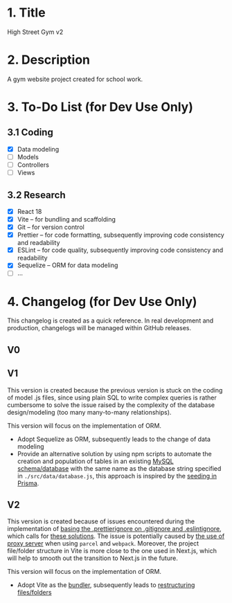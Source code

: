 # 1. Title

High Street Gym v2

# 2. Description

A gym website project created for school work.

# 3. To-Do List (for Dev Use Only)

## 3.1 Coding

-   [x] Data modeling
-   [ ] Models
-   [ ] Controllers
-   [ ] Views

## 3.2 Research

-   [x] React 18
-   [x] Vite – for bundling and scaffolding
-   [x] Git – for version control
-   [x] Prettier – for code formatting, subsequently improving code consistency and readability
-   [x] ESLint – for code quality, subsequently improving code consistency and readability
-   [x] Sequelize – ORM for data modeling
-   [ ] ...

# 4. Changelog (for Dev Use Only)

This changelog is created as a quick reference. In real development and production, changelogs will be managed within GitHub releases.

## V0

## V1

This version is created because the previous version is stuck on the coding of model .js files, since using plain SQL to write complex queries is rather cumbersome to solve the issue raised by the complexity of the database design/modeling (too many many-to-many relationships).

This version will focus on the implementation of ORM.

-   Adopt Sequelize as ORM, subsequently leads to the change of data modeling
-   Provide an alternative solution by using npm scripts to automate the creation and population of tables in an existing [MySQL schema/database](https://stackoverflow.com/questions/11618277/difference-between-schema-database-in-mysql) with the same name as the database string specified in `./src/data/database.js`, this approach is inspired by the [seeding in Prisma](https://www.prisma.io/docs/guides/database/seed-database).

## V2

This version is created because of issues encountered during the implementation of [basing the .prettierignore on .gitignore and .eslintignore](https://prettier.io/docs/en/install.html), which calls for [these solutions](https://stackoverflow.com/questions/65635648/how-to-base-prettierignore-file-on-gitignore). The issue is potentially caused by [the use of proxy server](https://techcommunity.microsoft.com/t5/windows-powershell/the-term-is-not-recognized-as-the-name-of-a-cmdlet/m-p/1414518) when using `parcel` and `webpack`. Moreover, the project file/folder structure in Vite is more close to the one used in Next.js, which will help to smooth out the transition to Next.js in the future.

This version will focus on the implementation of ORM.

-   Adopt Vite as the [bundler](https://beta.reactjs.org/learn/start-a-new-react-project), subsequently leads to [restructuring files/folders](https://blog.webdevsimplified.com/2022-07/react-folder-structure/)

